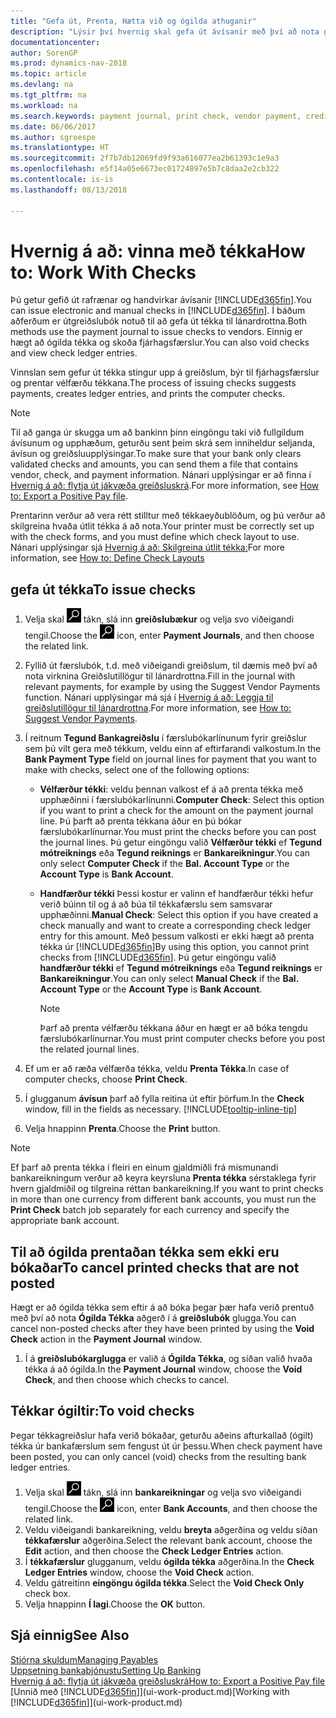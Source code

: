 ```yaml
---
title: "Gefa út, Prenta, Hætta við og ógilda athuganir"
description: "Lýsir því hvernig skal gefa út ávísanir með því að nota greiðslubók, prenta ávísanir og ógilda eða skoða ávísanafjárhagsfærslur í Dynamics NAV."
documentationcenter: 
author: SorenGP
ms.prod: dynamics-nav-2018
ms.topic: article
ms.devlang: na
ms.tgt_pltfrm: na
ms.workload: na
ms.search.keywords: payment journal, print check, vendor payment, creditor, debt, balance due, AP
ms.date: 06/06/2017
ms.author: sgroespe
ms.translationtype: HT
ms.sourcegitcommit: 2f7b7db12069fd9f93a616077ea2b61393c1e9a3
ms.openlocfilehash: e5f14a05e6673ec01724897e5b7c8daa2e2cb322
ms.contentlocale: is-is
ms.lasthandoff: 08/13/2018

---
```

# <a name="how-to-work-with-checks"></a><span data-ttu-id="9285a-103">Hvernig á að: vinna með tékka</span><span class="sxs-lookup"><span data-stu-id="9285a-103">How to: Work With Checks</span></span>
<span data-ttu-id="9285a-104">Þú getur gefið út rafrænar og handvirkar ávísanir [!INCLUDE[d365fin](includes/d365fin_md.md)].</span><span class="sxs-lookup"><span data-stu-id="9285a-104">You can issue electronic and manual checks in [!INCLUDE[d365fin](includes/d365fin_md.md)].</span></span> <span data-ttu-id="9285a-105">Í báðum aðferðum er útgreiðslubók notuð til að gefa út tékka til lánardrottna.</span><span class="sxs-lookup"><span data-stu-id="9285a-105">Both methods use the payment journal to issue checks to vendors.</span></span> <span data-ttu-id="9285a-106">Einnig er hægt að ógilda tékka og skoða fjárhagsfærslur.</span><span class="sxs-lookup"><span data-stu-id="9285a-106">You can also void checks and view check ledger entries.</span></span>

<span data-ttu-id="9285a-107">Vinnslan sem gefur út tékka stingur upp á greiðslum, býr til fjárhagsfærslur og prentar vélfærðu  tékkana.</span><span class="sxs-lookup"><span data-stu-id="9285a-107">The process of issuing checks suggests payments, creates ledger entries, and prints the computer checks.</span></span>

> [!NOTE]  
>   <span data-ttu-id="9285a-108">Til að ganga úr skugga um að bankinn þinn eingöngu taki við fullgildum ávísunum og upphæðum, geturðu sent þeim skrá sem inniheldur seljanda, ávísun og greiðsluupplýsingar.</span><span class="sxs-lookup"><span data-stu-id="9285a-108">To make sure that your bank only clears validated checks and amounts, you can send them a file that contains vendor, check, and payment information.</span></span> <span data-ttu-id="9285a-109">Nánari upplýsingar er að finna í [Hvernig á að: flytja út jákvæða greiðsluskrá](finance-how-positive-pay.md).</span><span class="sxs-lookup"><span data-stu-id="9285a-109">For more information, see [How to: Export a Positive Pay file](finance-how-positive-pay.md).</span></span>

<span data-ttu-id="9285a-110">Prentarinn verður að vera rétt stilltur með tékkaeyðublöðum, og þú verður að skilgreina hvaða útlit tékka á að nota.</span><span class="sxs-lookup"><span data-stu-id="9285a-110">Your printer must be correctly set up with the check forms, and you must define which check layout to use.</span></span> <span data-ttu-id="9285a-111">Nánari upplýsingar sjá [Hvernig á að: Skilgreina útlit tékka:](finance-how-define-check-layouts.md)</span><span class="sxs-lookup"><span data-stu-id="9285a-111">For more information, see [How to: Define Check Layouts](finance-how-define-check-layouts.md)</span></span>

## <a name="to-issue-checks"></a><span data-ttu-id="9285a-112">gefa út tékka</span><span class="sxs-lookup"><span data-stu-id="9285a-112">To issue checks</span></span>
1. <span data-ttu-id="9285a-113">Velja skal ![Leit að síðu eða skýrslu](media/ui-search/search_small.png "Leit að síðu eða skýrslu táknið") tákn, slá inn **greiðslubækur** og velja svo viðeigandi tengil.</span><span class="sxs-lookup"><span data-stu-id="9285a-113">Choose the ![Search for Page or Report](media/ui-search/search_small.png "Search for Page or Report icon") icon, enter **Payment Journals**, and then choose the related link.</span></span>
2. <span data-ttu-id="9285a-114">Fyllið út færslubók, t.d. með viðeigandi greiðslum, til dæmis með því að nota virknina Greiðslutillögur til lánardrottna.</span><span class="sxs-lookup"><span data-stu-id="9285a-114">Fill in the journal with relevant payments, for example by using the Suggest Vendor Payments function.</span></span> <span data-ttu-id="9285a-115">Nánari upplýsingar má sjá í [Hvernig á að: Leggja til greiðslutillögur til lánardrottna](payables-how-suggest-vendor-payments.md).</span><span class="sxs-lookup"><span data-stu-id="9285a-115">For more information, see [How to: Suggest Vendor Payments](payables-how-suggest-vendor-payments.md).</span></span>
3. <span data-ttu-id="9285a-116">Í reitnum **Tegund Bankagreiðslu** í færslubókarlínunum fyrir greiðslur sem þú vilt gera með tékkum, veldu einn af eftirfarandi valkostum.</span><span class="sxs-lookup"><span data-stu-id="9285a-116">In the **Bank Payment Type** field on journal lines for payment that you want to make with checks, select one of the following options:</span></span>

   * <span data-ttu-id="9285a-117">**Vélfærður tékki**: veldu þennan valkost ef  á að prenta tékka með upphæðinni í færslubókarlínunni.</span><span class="sxs-lookup"><span data-stu-id="9285a-117">**Computer Check**: Select this option if you want to print a check for the amount on the payment journal line.</span></span> <span data-ttu-id="9285a-118">Þú þarft að prenta tékkana áður en þú bókar færslubókarlínurnar.</span><span class="sxs-lookup"><span data-stu-id="9285a-118">You must print the checks before you can post the journal lines.</span></span> <span data-ttu-id="9285a-119">Þú getur eingöngu valið **Vélfærður tékki** ef **Tegund mótreiknings** eða **Tegund reiknings** er **Bankareikningur**.</span><span class="sxs-lookup"><span data-stu-id="9285a-119">You can only select **Computer Check** if the **Bal. Account Type** or the **Account Type** is **Bank Account**.</span></span>
   * <span data-ttu-id="9285a-120">**Handfærður tékki**  Þessi kostur er valinn ef handfærður tékki hefur verið búinn til og  á að búa til tékkafærslu sem samsvarar upphæðinni.</span><span class="sxs-lookup"><span data-stu-id="9285a-120">**Manual Check**: Select this option if you have created a check manually and want to create a corresponding check ledger entry for this amount.</span></span> <span data-ttu-id="9285a-121">Með þessum valkosti er ekki hægt að prenta tékka úr [!INCLUDE[d365fin](includes/d365fin_md.md)]</span><span class="sxs-lookup"><span data-stu-id="9285a-121">By using this option, you cannot print checks from [!INCLUDE[d365fin](includes/d365fin_md.md)].</span></span> <span data-ttu-id="9285a-122">Þú getur eingöngu valið **handfærður tékki** ef **Tegund mótreiknings** eða **Tegund reiknings** er **Bankareikningur**.</span><span class="sxs-lookup"><span data-stu-id="9285a-122">You can only select **Manual Check** if the **Bal. Account Type** or the **Account Type** is **Bank Account**.</span></span>

     > [!NOTE]  
     >   <span data-ttu-id="9285a-123">Þarf að prenta vélfærðu tékkana áður en hægt er að bóka tengdu færslubókarlínurnar.</span><span class="sxs-lookup"><span data-stu-id="9285a-123">You must print computer checks before you post the related journal lines.</span></span>
4. <span data-ttu-id="9285a-124">Ef um er að ræða vélfærða tékka, veldu **Prenta Tékka**.</span><span class="sxs-lookup"><span data-stu-id="9285a-124">In case of computer checks, choose **Print Check**.</span></span>
5. <span data-ttu-id="9285a-125">Í glugganum **ávísun** þarf að fylla reitina út eftir þörfum.</span><span class="sxs-lookup"><span data-stu-id="9285a-125">In the **Check** window, fill in the fields as necessary.</span></span> [!INCLUDE[tooltip-inline-tip](includes/tooltip-inline-tip_md.md)]
6. <span data-ttu-id="9285a-126">Velja hnappinn **Prenta**.</span><span class="sxs-lookup"><span data-stu-id="9285a-126">Choose the **Print** button.</span></span>

> [!NOTE]  
>   <span data-ttu-id="9285a-127">Ef þarf að prenta tékka í fleiri en einum gjaldmiðli frá mismunandi bankareikningum verður að keyra keyrsluna **Prenta tékka** sérstaklega fyrir hvern gjaldmiðil og tilgreina réttan bankareikning.</span><span class="sxs-lookup"><span data-stu-id="9285a-127">If you want to print checks in more than one currency from different bank accounts, you must run the **Print Check** batch job separately for each currency and specify the appropriate bank account.</span></span>

## <a name="to-cancel-printed-checks-that-are-not-posted"></a><span data-ttu-id="9285a-128">Til að ógilda prentaðan tékka sem ekki eru bókaðar</span><span class="sxs-lookup"><span data-stu-id="9285a-128">To cancel printed checks that are not posted</span></span>
<span data-ttu-id="9285a-129">Hægt er að ógilda tékka sem eftir á að bóka þegar þær hafa verið prentuð með því að nota **Ógilda Tékka** aðgerð í á **greiðslubók** glugga.</span><span class="sxs-lookup"><span data-stu-id="9285a-129">You can cancel non-posted checks after they have been printed by using the **Void Check** action in the **Payment Journal** window.</span></span>

1. <span data-ttu-id="9285a-130">Í á **greiðslubókarglugga** er valið á **Ógilda Tékka**, og síðan valið hvaða tékka á að ógilda.</span><span class="sxs-lookup"><span data-stu-id="9285a-130">In the **Payment Journal** window, choose the **Void Check**, and then choose which checks to cancel.</span></span>

## <a name="to-void-checks"></a><span data-ttu-id="9285a-131">Tékkar ógiltir:</span><span class="sxs-lookup"><span data-stu-id="9285a-131">To void checks</span></span>
<span data-ttu-id="9285a-132">Þegar tékkagreiðslur hafa verið bókaðar, geturðu aðeins afturkallað (ógilt) tékka úr bankafærslum sem fengust út úr þessu.</span><span class="sxs-lookup"><span data-stu-id="9285a-132">When check payment have been posted, you can only cancel (void) checks from the resulting bank ledger entries.</span></span>

1. <span data-ttu-id="9285a-133">Velja skal ![Leit að síðu eða skýrslu](media/ui-search/search_small.png "Leit að síðu eða skýrslu táknið") tákn, slá inn **bankareikningar** og velja svo viðeigandi tengil.</span><span class="sxs-lookup"><span data-stu-id="9285a-133">Choose the ![Search for Page or Report](media/ui-search/search_small.png "Search for Page or Report icon") icon, enter **Bank Accounts**, and then choose the related link.</span></span>
2. <span data-ttu-id="9285a-134">Veldu viðeigandi bankareikning, veldu **breyta** aðgerðina og veldu síðan **tékkafærslur** aðgerðina.</span><span class="sxs-lookup"><span data-stu-id="9285a-134">Select the relevant bank account, choose the **Edit** action, and then choose the **Check Ledger Entries** action.</span></span>
3. <span data-ttu-id="9285a-135">Í **tékkafærslur** glugganum, veldu **ógilda tékka** aðgerðina.</span><span class="sxs-lookup"><span data-stu-id="9285a-135">In the **Check Ledger Entries** window, choose the **Void Check** action.</span></span>
4. <span data-ttu-id="9285a-136">Veldu gátreitinn **eingöngu ógilda tékka**.</span><span class="sxs-lookup"><span data-stu-id="9285a-136">Select the **Void Check Only** check box.</span></span>
5. <span data-ttu-id="9285a-137">Velja hnappinn **Í lagi**.</span><span class="sxs-lookup"><span data-stu-id="9285a-137">Choose the **OK** button.</span></span>

## <a name="see-also"></a><span data-ttu-id="9285a-138">Sjá einnig</span><span class="sxs-lookup"><span data-stu-id="9285a-138">See Also</span></span>
[<span data-ttu-id="9285a-139">Stjórna skuldum</span><span class="sxs-lookup"><span data-stu-id="9285a-139">Managing Payables</span></span>](payables-manage-payables.md)  
[<span data-ttu-id="9285a-140">Uppsetning bankaþjónustu</span><span class="sxs-lookup"><span data-stu-id="9285a-140">Setting Up Banking</span></span>](bank-setup-banking.md)  
[<span data-ttu-id="9285a-141">Hvernig á að: flytja út jákvæða greiðsluskrá</span><span class="sxs-lookup"><span data-stu-id="9285a-141">How to: Export a Positive Pay file</span></span>](finance-how-positive-pay.md)  
<span data-ttu-id="9285a-142">[Unnið með [!INCLUDE[d365fin](includes/d365fin_md.md)]](ui-work-product.md)</span><span class="sxs-lookup"><span data-stu-id="9285a-142">[Working with [!INCLUDE[d365fin](includes/d365fin_md.md)]](ui-work-product.md)</span></span>  

